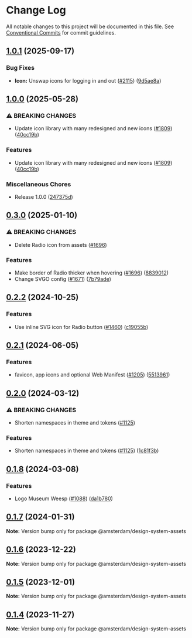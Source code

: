# Change Log

All notable changes to this project will be documented in this file.
See [Conventional Commits](https://conventionalcommits.org) for commit guidelines.

## [1.0.1](https://github.com/Amsterdam/design-system/compare/design-system-assets-v1.0.0...design-system-assets-v1.0.1) (2025-09-17)


### Bug Fixes

* **Icon:** Unswap icons for logging in and out ([#2115](https://github.com/Amsterdam/design-system/issues/2115)) ([9d5ae8a](https://github.com/Amsterdam/design-system/commit/9d5ae8a8e6a33d13ecfbaf91037c932bf6c37ec4))

## [1.0.0](https://github.com/Amsterdam/design-system/compare/design-system-assets-v0.3.0...design-system-assets-v1.0.0) (2025-05-28)


### ⚠ BREAKING CHANGES

* Update icon library with many redesigned and new icons ([#1809](https://github.com/Amsterdam/design-system/issues/1809)) ([40cc19b](https://github.com/Amsterdam/design-system/commit/40cc19b41021e257c0fe1d4aa741480b2484156d))


### Features

* Update icon library with many redesigned and new icons ([#1809](https://github.com/Amsterdam/design-system/issues/1809)) ([40cc19b](https://github.com/Amsterdam/design-system/commit/40cc19b41021e257c0fe1d4aa741480b2484156d))


### Miscellaneous Chores

* Release 1.0.0 ([247375d](https://github.com/Amsterdam/design-system/commit/247375df3a0dfd5109726aaf2bb71b56ef62fdd1))

## [0.3.0](https://github.com/Amsterdam/design-system/compare/design-system-assets-v0.2.2...design-system-assets-v0.3.0) (2025-01-10)

### ⚠ BREAKING CHANGES

* Delete Radio icon from assets ([#1696](https://github.com/Amsterdam/design-system/issues/1696))

### Features

* Make border of Radio thicker when hovering ([#1696](https://github.com/Amsterdam/design-system/issues/1696)) ([8839012](https://github.com/Amsterdam/design-system/commit/88390124aa5197f6c784dae4fc2a7c3e18d75ca6))
* Change SVGO config ([#1671](https://github.com/Amsterdam/design-system/issues/1671)) ([7b79ade](https://github.com/Amsterdam/design-system/commit/7b79adef8b2ff7977e5af7cc6f329191f1dfff3f))

## [0.2.2](https://github.com/Amsterdam/design-system/compare/design-system-assets-v0.2.1...design-system-assets-v0.2.2) (2024-10-25)

### Features

* Use inline SVG icon for Radio button ([#1460](https://github.com/Amsterdam/design-system/issues/1460)) ([c19055b](https://github.com/Amsterdam/design-system/commit/c19055bd6453ce40ca43b31d599f14ec65d6037a))

## [0.2.1](https://github.com/Amsterdam/design-system/compare/design-system-assets-v0.2.0...design-system-assets-v0.2.1) (2024-06-05)

### Features

* favicon, app icons and optional Web Manifest ([#1205](https://github.com/Amsterdam/design-system/issues/1205)) ([5513961](https://github.com/Amsterdam/design-system/commit/55139617966514207402f791a5b4e9778d059946))

## [0.2.0](https://github.com/Amsterdam/design-system/compare/design-system-assets-v0.1.8...design-system-assets-v0.2.0) (2024-03-12)

### ⚠ BREAKING CHANGES

* Shorten namespaces in theme and tokens ([#1125](https://github.com/Amsterdam/design-system/issues/1125))

### Features

* Shorten namespaces in theme and tokens ([#1125](https://github.com/Amsterdam/design-system/issues/1125)) ([1c81f3b](https://github.com/Amsterdam/design-system/commit/1c81f3bd14c1f202eec2341aec1888fb74d956d5))

## [0.1.8](https://github.com/Amsterdam/design-system/compare/design-system-assets-v0.1.7...design-system-assets-v0.1.8) (2024-03-08)

### Features

* Logo Museum Weesp  ([#1088](https://github.com/Amsterdam/design-system/issues/1088)) ([da1b780](https://github.com/Amsterdam/design-system/commit/da1b7808b5bcf17acb93fe46531a9722814e9256))

## [0.1.7](https://github.com/Amsterdam/design-system/compare/@amsterdam/design-system-assets@0.1.6...@amsterdam/design-system-assets@0.1.7) (2024-01-31)

**Note:** Version bump only for package @amsterdam/design-system-assets

## [0.1.6](https://github.com/Amsterdam/design-system/compare/@amsterdam/design-system-assets@0.1.5...@amsterdam/design-system-assets@0.1.6) (2023-12-22)

**Note:** Version bump only for package @amsterdam/design-system-assets

## [0.1.5](https://github.com/Amsterdam/design-system/compare/@amsterdam/design-system-assets@0.1.4...@amsterdam/design-system-assets@0.1.5) (2023-12-01)

**Note:** Version bump only for package @amsterdam/design-system-assets

## [0.1.4](https://github.com/Amsterdam/design-system/compare/@amsterdam/design-system-assets@0.1.3...@amsterdam/design-system-assets@0.1.4) (2023-11-27)

**Note:** Version bump only for package @amsterdam/design-system-assets
